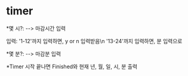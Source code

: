 # timer

*몇 시?:
--> 마감시간 입력

입력: '1-12'까지 입력하면, y or n 입력받음\n
     '13-24'까지 입력하면, 분 입력으로
    
*몇 분?:
--> 마감분 입력

*Timer 시작
끝나면 Finished와 현재 년, 월, 일, 시, 분 출력
